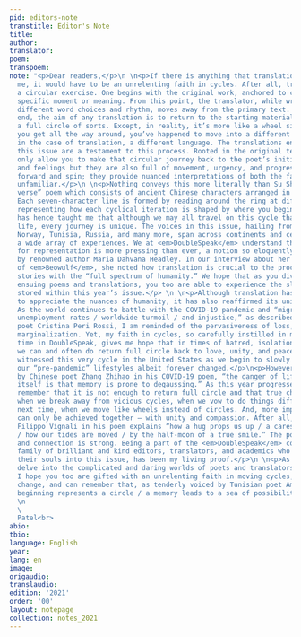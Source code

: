```yaml
---
pid: editors-note
transtitle: Editor's Note
title: 
author: 
translator: 
poem: 
transpoem: 
note: "<p>Dear readers,</p>\n \n<p>If there is anything that translation has given
  me, it would have to be an unrelenting faith in cycles. After all, translation is
  a circular exercise. One begins with the original work, anchored to conveying a
  specific moment or meaning. From this point, the translator, while wrestling with
  different word choices and rhythm, moves away from the primary text. Yet, in the
  end, the aim of any translation is to return to the starting material, creating
  a full circle of sorts. Except, in reality, it’s more like a wheel since every time
  you get all the way around, you’ve happened to move into a different moment, or
  in the case of translation, a different language. The translations encompassed in
  this issue are a testament to this process. Rooted in the original texts, they not
  only allow you to make that circular journey back to the poet’s initial thoughts
  and feelings but they are also full of movement, urgency, and progress. They rotate
  forward and spin; they provide nuanced interpretations of both the familiar and
  unfamiliar.</p>\n \n<p>Nothing conveys this more literally than Su Shi’s “chain
  verse” poem which consists of ancient Chinese characters arranged in a “circle.”
  Each seven-character line is formed by reading around the ring at different points,
  representing how each cyclical iteration is shaped by where you begin and end. Translation
  has hence taught me that although we may all travel on this cycle that is time and
  life, every journey is unique. The voices in this issue, hailing from Thailand,
  Norway, Tunisia, Russia, and many more, span across continents and centuries, presenting
  a wide array of experiences. We at <em>DoubleSpeak</em> understand that this need
  for representation is more pressing than ever, a notion so eloquently dissected
  by renowned author Maria Dahvana Headley. In our interview about her feminist translation
  of <em>Beowulf</em>, she noted how translation is crucial to the process of telling
  stories with the “full spectrum of humanity.” We hope that as you dive into the
  ensuing poems and translations, you too are able to experience the slice of diversity
  stored within this year’s issue.</p> \n \n<p>Although translation has taught me
  to appreciate the nuances of humanity, it has also reaffirmed its universality.
  As the world continues to battle with the COVID-19 pandemic and “migraines and /
  unemployment rates / worldwide turmoil / and injustice,” as described by Uruguayan
  poet Cristina Peri Rossi, I am reminded of the pervasiveness of loss, death, and
  marginalization. Yet, my faith in cycles, so carefully instilled in me through my
  time in DoubleSpeak, gives me hope that in times of hatred, isolation, and fear,
  we can and often do return full circle back to love, unity, and peace.\nWe have
  witnessed this very cycle in the United States as we begin to slowly go back to
  our “pre-pandemic” lifestyles albeit forever changed.</p>\n<p>However, as noted
  by Chinese poet Zhang Zhihao in his COVID-19 poem, “the danger of life repeating
  itself is that memory is prone to degaussing.” As this year progresses, we must
  remember that it is not enough to return full circle and that true change only results
  when we break away from vicious cycles, when we vow to do things differently the
  next time, when we move like wheels instead of circles. And, more importantly, this
  can only be achieved together — with unity and compassion. After all, Italian poet
  Filippo Vignali in his poem explains “how a hug props us up / a caress heals us
  / how our tides are moved / by the half-moon of a true smile.” The power of empathy
  and connection is strong. Being a part of the <em>DoubleSpeak</em> community, a
  family of brilliant and kind editors, translators, and academics who have poured
  their souls into this issue, has been my living proof.</p>\n \n<p>As you, dear reader,
  delve into the complicated and daring worlds of poets and translators from all over,
  I hope you too are gifted with an unrelenting faith in moving cycles, in harmonious
  change, and can remember that, as tenderly voiced by Tunisian poet Amina Saïd, “each
  beginning represents a circle / a memory leads to a sea of possibilities.”</p>\n
  \n                                                                                                                                       <p>Sincerely,<br>
  \                                                                                                                              Heta
  Patel<br>                                                                                                                                  Editor-in-Chief</p>"
abio: 
tbio: 
language: English
year: 
lang: en
image: 
origaudio: 
translaudio: 
edition: '2021'
order: '00'
layout: notepage
collection: notes_2021
---
```


